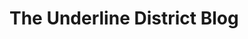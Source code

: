 <!DOCTYPE html>
<html>
<body>
  <h1> The Underline District Blog </h1>
</p>
</p>
<script>
</script>
</body>
</html>
